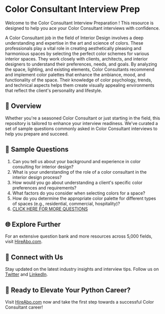 # Color Consultant Interview Prep

Welcome to the Color Consultant Interview Preparation ! This resource is designed to help you ace your Color Consultant interviews with confidence.

A Color Consultant job in the field of Interior Design involves a deep understanding and expertise in the art and science of colors. These professionals play a vital role in creating aesthetically pleasing and harmonious spaces by selecting the perfect color schemes for various interior spaces. They work closely with clients, architects, and interior designers to understand their preferences, needs, and goals. By analyzing the space, lighting, and existing elements, Color Consultants recommend and implement color palettes that enhance the ambiance, mood, and functionality of the space. Their knowledge of color psychology, trends, and technical aspects helps them create visually appealing environments that reflect the client's personality and lifestyle.

## 🚀 Overview

Whether you're a seasoned Color Consultant or just starting in the field, this repository is tailored to enhance your interview readiness. We've curated a set of sample questions commonly asked in Color Consultant interviews to help you prepare and succeed.

## 📝 Sample Questions

1. Can you tell us about your background and experience in color consulting for interior design?
2. What is your understanding of the role of a color consultant in the interior design process?
3. How would you go about understanding a client's specific color preferences and requirements?
4. What factors do you consider when selecting colors for a space?
5. How do you determine the appropriate color palette for different types of spaces (e.g., residential, commercial, hospitality)?
6. [CLICK HERE FOR MORE QUESTIONS](https://hireabo.com/job/6_2_33/Color%20Consultant)

## 🌐 Explore Further

For an extensive question bank and more resources across 5,000 fields, visit [HireAbo.com](https://www.hireabo.com).

## 📱 Connect with Us

Stay updated on the latest industry insights and interview tips. Follow us on [Twitter](https://twitter.com/hireabo) and [LinkedIn](https://www.linkedin.com/in/hire-abo-3609972a8/).

## 🚀 Ready to Elevate Your Python Career?

Visit [HireAbo.com](https://www.hireabo.com) now and take the first step towards a successful Color Consultant career!